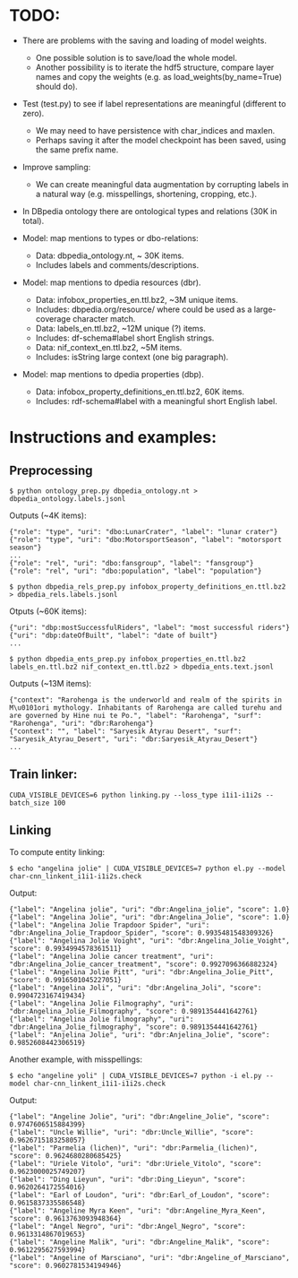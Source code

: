 # TODO:
* There are problems with the saving and loading of model weights.
  * One possible solution is to save/load the whole model.
  * Another possibility is to iterate the hdf5 structure,
    compare layer names and copy the weights (e.g. as load_weights(by_name=True) should do).
* Test (test.py) to see if label representations are meaningful (different to zero).
  * We may need to have persistence with char_indices and maxlen.
  * Perhaps saving it after the model checkpoint has been saved,
    using the same prefix name.
* Improve sampling:
  * We can create meaningful data augmentation by corrupting
    labels in a natural way (e.g. misspellings, shortening, cropping, etc.).

* In DBpedia ontology there are ontological types and relations (30K in total).
* Model: map mentions to types or dbo-relations:
  * Data: dbpedia_ontology.nt, ~ 30K items.
  * Includes labels and comments/descriptions.
* Model: map mentions to dpedia resources (dbr).
  * Data: infobox_properties_en.ttl.bz2, ~3M unique items.
  * Includes: dbpedia.org/resource/<Name> where <Name> could be used as a large-coverage character match.
  * Data: labels_en.ttl.bz2, ~12M unique (?) items.
  * Includes: df-schema#label short English strings.
  * Data: nif_context_en.ttl.bz2, ~5M items.
  * Includes: isString large context (one big paragraph).
* Model: map mentions to dpedia properties (dbp).
  * Data: infobox_property_definitions_en.ttl.bz2, 60K items.
  * Includes: rdf-schema#label with a meaningful short English label.

# Instructions and examples:

## Preprocessing
```
$ python ontology_prep.py dbpedia_ontology.nt > dbpedia_ontology.labels.jsonl
```

Outputs (~4K items):

```
{"role": "type", "uri": "dbo:LunarCrater", "label": "lunar crater"}
{"role": "type", "uri": "dbo:MotorsportSeason", "label": "motorsport season"}
...
{"role": "rel", "uri": "dbo:fansgroup", "label": "fansgroup"}
{"role": "rel", "uri": "dbo:population", "label": "population"}
```

```
$ python dbpedia_rels_prep.py infobox_property_definitions_en.ttl.bz2 > dbpedia_rels.labels.jsonl
```

Otputs (~60K items):

```
{"uri": "dbp:mostSuccessfulRiders", "label": "most successful riders"}
{"uri": "dbp:dateOfBuilt", "label": "date of built"}
...
```

```
$ python dbpedia_ents_prep.py infobox_properties_en.ttl.bz2 labels_en.ttl.bz2 nif_context_en.ttl.bz2 > dbpedia_ents.text.jsonl
```

Outputs (~13M items):

```
{"context": "Rarohenga is the underworld and realm of the spirits in M\u0101ori mythology. Inhabitants of Rarohenga are called turehu and are governed by Hine nui te Po.", "label": "Rarohenga", "surf": "Rarohenga", "uri": "dbr:Rarohenga"}
{"context": "", "label": "Saryesik Atyrau Desert", "surf": "Saryesik_Atyrau_Desert", "uri": "dbr:Saryesik_Atyrau_Desert"}
...
```


## Train linker:

```
CUDA_VISIBLE_DEVICES=6 python linking.py --loss_type i1i1-i1i2s --batch_size 100
```

## Linking
To compute entity linking:

```
$ echo "angelina jolie" | CUDA_VISIBLE_DEVICES=7 python el.py --model char-cnn_linkent_i1i1-i1i2s.check
```

Output:

```
{"label": "Angelina jolie", "uri": "dbr:Angelina_jolie", "score": 1.0}
{"label": "Angelina Jolie", "uri": "dbr:Angelina_Jolie", "score": 1.0}
{"label": "Angelina Jolie Trapdoor Spider", "uri": "dbr:Angelina_Jolie_Trapdoor_Spider", "score": 0.9935481548309326}
{"label": "Angelina Jolie Voight", "uri": "dbr:Angelina_Jolie_Voight", "score": 0.9934994578361511}
{"label": "Angelina Jolie cancer treatment", "uri": "dbr:Angelina_Jolie_cancer_treatment", "score": 0.9927096366882324}
{"label": "Angelina Jolie Pitt", "uri": "dbr:Angelina_Jolie_Pitt", "score": 0.9916501045227051}
{"label": "Angelina Joli", "uri": "dbr:Angelina_Joli", "score": 0.9904723167419434}
{"label": "Angelina Jolie Filmography", "uri": "dbr:Angelina_Jolie_Filmography", "score": 0.9891354441642761}
{"label": "Angelina Jolie filmography", "uri": "dbr:Angelina_Jolie_filmography", "score": 0.9891354441642761}
{"label": "Anjelina Jolie", "uri": "dbr:Anjelina_Jolie", "score": 0.9852608442306519}
```

Another example, with misspellings:

```
$ echo "angeline yoli" | CUDA_VISIBLE_DEVICES=7 python -i el.py --model char-cnn_linkent_i1i1-i1i2s.check
```

Output:

```
{"label": "Angeline Jolie", "uri": "dbr:Angeline_Jolie", "score": 0.9747606515884399}
{"label": "Uncle Willie", "uri": "dbr:Uncle_Willie", "score": 0.9626715183258057}
{"label": "Parmelia (lichen)", "uri": "dbr:Parmelia_(lichen)", "score": 0.9624680280685425}
{"label": "Uriele Vitolo", "uri": "dbr:Uriele_Vitolo", "score": 0.9623000025749207}
{"label": "Ding Lieyun", "uri": "dbr:Ding_Lieyun", "score": 0.9620264172554016}
{"label": "Earl of Loudon", "uri": "dbr:Earl_of_Loudon", "score": 0.9615837335586548}
{"label": "Angeline Myra Keen", "uri": "dbr:Angeline_Myra_Keen", "score": 0.9613763093948364}
{"label": "Angel Negro", "uri": "dbr:Angel_Negro", "score": 0.9613314867019653}
{"label": "Angeline Malik", "uri": "dbr:Angeline_Malik", "score": 0.9612295627593994}
{"label": "Angeline of Marsciano", "uri": "dbr:Angeline_of_Marsciano", "score": 0.9602781534194946}
```

